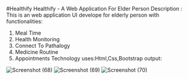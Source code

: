 #Healthify
Healthify - A Web Application For Elder Person
Description :   
This is an web application UI develope for elderly person with functionalities:
1. Meal Time
2. Health Monitoring
3. Connect To Pathalogy
4. Medicine Routine
5. Appointments
Technology uses:Html,Css,Bootstrap
output:

![Screenshot (68)](https://user-images.githubusercontent.com/100462992/230789341-d78efb4e-b575-4a45-8877-ba1241f7e683.png)
![Screenshot (69)](https://user-images.githubusercontent.com/100462992/230789423-205f3f41-23cb-4414-8db3-17fb103dfc9a.png)
![Screenshot (70)](https://user-images.githubusercontent.com/100462992/230789433-ef4efcb1-cc04-477a-b8ce-2e167b97181b.png)

